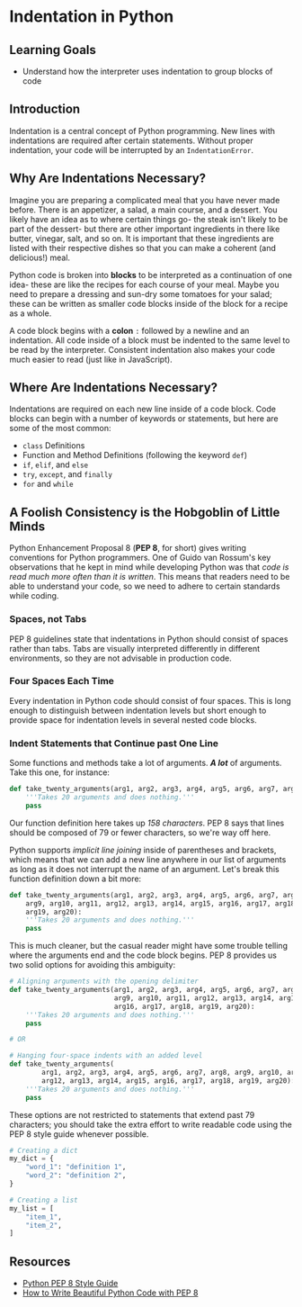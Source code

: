 # Indentation in Python

## Learning Goals

- Understand how the interpreter uses indentation to group blocks of code

## Introduction

Indentation is a central concept of Python programming. New lines with
indentations are required after certain statements. Without proper
indentation, your code will be interrupted by an `IndentationError`.

## Why Are Indentations Necessary?

Imagine you are preparing a complicated meal that you have never made before.
There is an appetizer, a salad, a main course, and a dessert. You likely have an
idea as to where certain things go- the steak isn't likely to be part of the
dessert- but there are other important ingredients in there like butter,
vinegar, salt, and so on. It is important that these ingredients are listed
with their respective dishes so that you can make a coherent (and delicious!)
meal.

Python code is broken into **blocks** to be interpreted as a continuation of
one idea- these are like the recipes for each course of your meal. Maybe you
need to prepare a dressing and sun-dry some tomatoes for your salad; these can
be written as smaller code blocks inside of the block for a recipe as a whole.

A code block begins with a **colon** `:` followed by a newline and an
indentation. All code inside of a block must be indented to the same level to
be read by the interpreter. Consistent indentation also makes your code much
easier to read (just like in JavaScript).

## Where Are Indentations Necessary?

Indentations are required on each new line inside of a code block. Code blocks
can begin with a number of keywords or statements, but here are some of the
most common:

- `class` Definitions
- Function and Method Definitions (following the keyword `def`)
- `if`, `elif`, and `else`
- `try`, `except`, and `finally`
- `for` and `while`

## A Foolish Consistency is the Hobgoblin of Little Minds

Python Enhancement Proposal 8 (**PEP 8**, for short) gives writing conventions
for Python programmers. One of Guido van Rossum's key observations that he
kept in mind while developing Python was that _code is read much more often
than it is written_. This means that readers need to be able to understand your
code, so we need to adhere to certain standards while coding.

### Spaces, not Tabs

PEP 8 guidelines state that indentations in Python should consist of spaces
rather than tabs. Tabs are visually interpreted differently in different
environments, so they are not advisable in production code.

### Four Spaces Each Time

Every indentation in Python code should consist of four spaces. This is long
enough to distinguish between indentation levels but short enough to provide
space for indentation levels in several nested code blocks.

### Indent Statements that Continue past One Line

Some functions and methods take a lot of arguments. **_A lot_** of arguments.
Take this one, for instance:

```py
def take_twenty_arguments(arg1, arg2, arg3, arg4, arg5, arg6, arg7, arg8, arg9, arg10, arg11, arg12, arg13, arg14, arg15, arg16, arg17, arg18, arg19, arg20):
    '''Takes 20 arguments and does nothing.'''
    pass
```

Our function definition here takes up _158 characters_. PEP 8 says that lines
should be composed of 79 or fewer characters, so we're way off here.

Python supports _implicit line joining_ inside of parentheses and brackets,
which means that we can add a new line anywhere in our list of arguments as
long as it does not interrupt the name of an argument. Let's break this
function definition down a bit more:

```py
def take_twenty_arguments(arg1, arg2, arg3, arg4, arg5, arg6, arg7, arg8,
    arg9, arg10, arg11, arg12, arg13, arg14, arg15, arg16, arg17, arg18,
    arg19, arg20):
    '''Takes 20 arguments and does nothing.'''
    pass
```

This is much cleaner, but the casual reader might have some trouble telling
where the arguments end and the code block begins. PEP 8 provides us two solid
options for avoiding this ambiguity:

```py
# Aligning arguments with the opening delimiter
def take_twenty_arguments(arg1, arg2, arg3, arg4, arg5, arg6, arg7, arg8,
                          arg9, arg10, arg11, arg12, arg13, arg14, arg15,
                          arg16, arg17, arg18, arg19, arg20):
    '''Takes 20 arguments and does nothing.'''
    pass

# OR

# Hanging four-space indents with an added level
def take_twenty_arguments(
        arg1, arg2, arg3, arg4, arg5, arg6, arg7, arg8, arg9, arg10, arg11,
        arg12, arg13, arg14, arg15, arg16, arg17, arg18, arg19, arg20):
    '''Takes 20 arguments and does nothing.'''
    pass
```

These options are not restricted to statements that extend past 79 characters;
you should take the extra effort to write readable code using the PEP 8 style
guide whenever possible.

```py
# Creating a dict
my_dict = {
    "word_1": "definition 1",
    "word_2": "definition 2",
}

# Creating a list
my_list = [
    "item_1",
    "item_2",
]
```

## Resources

- [Python PEP 8 Style Guide](https://peps.python.org/pep-0008/)
- [How to Write Beautiful Python Code with PEP 8](https://realpython.com/python-pep8/)
